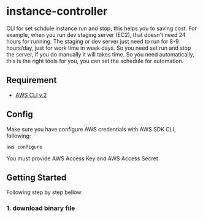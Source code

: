 # instance-controller
CLI for set schdule instance run and stop, this helps you to saving cost. For example, when you run dev staging server (EC2), that doesn't need 24 hours for running.
The staging or dev server just need to run for 8-9 hours/day, just for work time in week days. So you need set run and stop the server, if you do manually it will takes time.
So you need automatically, this is the right tools for you, you can set the schedule for automation.

## Requirement
- [AWS CLI v.2](https://docs.aws.amazon.com/cli/latest/userguide/cli-chap-welcome.html)

## Config
Make sure you have configure AWS credentials with AWS SDK CLI, following:

```golang
aws configure 
```
You must provide AWS Access Key and AWS Access Secret

## Getting Started
Following step by step bellow:
### 1. download binary file
